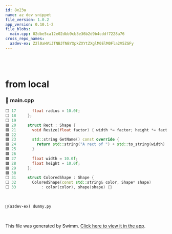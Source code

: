 ```yaml
---
id: 8x23a
name: az dev snippet
file_version: 1.0.2
app_version: 0.10.1-2
file_blobs:
  main.cpp: 02dbe5ca12e02dbb9cb3e36b2d9b4cddf7228a76
cross_repo_names:
  azdev-ex: Z2l0aHViJTNBJTNBYXpkZXYtZXglM0ElM0Fla2V5ZGFy
---
```


<br/>

<br/>

# from local
<!-- NOTE-swimm-snippet: the lines below link your snippet to Swimm -->
### 📄 main.cpp
```c++
⬜ 17       float radius = 10.0f;
⬜ 18     };
⬜ 19     
🟩 20     struct Rect : Shape {
🟩 21       void Resize(float factor) { width *= factor; height *= factor;}
🟩 22     
🟩 23       std::string GetName() const override {
🟩 24         return std::string("A rect of ") + std::to_string(width) + "*" + std::to_string(height);
🟩 25       }
🟩 26     
🟩 27       float width = 10.0f;
🟩 28       float height = 10.0f;
🟩 29     };
🟩 30     
⬜ 31     struct ColoredShape : Shape {
⬜ 32       ColoredShape(const std::string& color, Shape* shape)
⬜ 33           : color(color), shape(shape) {}
```

<br/>

`📄(azdev-ex) dummy.py`

<br/>

This file was generated by Swimm. [Click here to view it in the app](http://localhost:5000/repos/Z2l0aHViJTNBJTNBdDElM0ElM0FlcmFuLXN3aW1t/docs/8x23a).